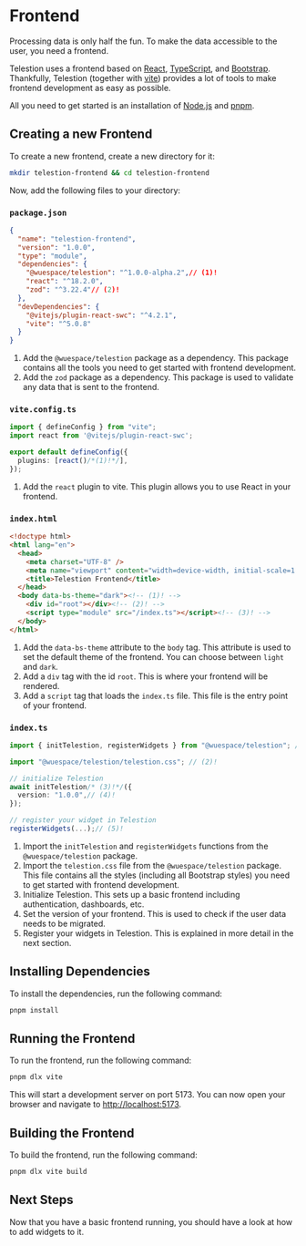 # Frontend

Processing data is only half the fun. To make the data accessible to the user, you need a frontend.

Telestion uses a frontend based on [React](https://reactjs.org/), [TypeScript](https://www.typescriptlang.org/), and [Bootstrap](https://getbootstrap.com/). 
Thankfully, Telestion (together with [vite](https://vitejs.dev/)) provides a lot of tools to make frontend development as easy as possible.

All you need to get started is an installation of [Node.js](https://nodejs.org/en/) and [pnpm](https://pnpm.io/).

## Creating a new Frontend

To create a new frontend, create a new directory for it:

```bash
mkdir telestion-frontend && cd telestion-frontend
```

Now, add the following files to your directory:

### `package.json`

```json
{
  "name": "telestion-frontend",
  "version": "1.0.0",
  "type": "module",
  "dependencies": {
    "@wuespace/telestion": "^1.0.0-alpha.2",// (1)!
    "react": "^18.2.0",
    "zod": "^3.22.4"// (2)!
  },
  "devDependencies": {
    "@vitejs/plugin-react-swc": "^4.2.1",
    "vite": "^5.0.8"
  }
}
```

1. Add the `@wuespace/telestion` package as a dependency. This package contains all the tools you need to get started with frontend development.
2. Add the `zod` package as a dependency. This package is used to validate any data that is sent to the frontend.

### `vite.config.ts`

```typescript
import { defineConfig } from "vite";
import react from '@vitejs/plugin-react-swc';

export default defineConfig({
  plugins: [react()/*(1)!*/],
});
```

1. Add the `react` plugin to vite. This plugin allows you to use React in your frontend.

### `index.html`

```html
<!doctype html>
<html lang="en">
  <head>
    <meta charset="UTF-8" />
    <meta name="viewport" content="width=device-width, initial-scale=1.0" />
    <title>Telestion Frontend</title>
  </head>
  <body data-bs-theme="dark"><!-- (1)! -->
    <div id="root"></div><!-- (2)! -->
    <script type="module" src="/index.ts"></script><!-- (3)! -->
  </body>
</html>
```

1. Add the `data-bs-theme` attribute to the `body` tag. This attribute is used to set the default theme of the frontend. You can choose between `light` and `dark`.
2. Add a `div` tag with the id `root`. This is where your frontend will be rendered.
3. Add a `script` tag that loads the `index.ts` file. This file is the entry point of your frontend.

### `index.ts`

```typescript
import { initTelestion, registerWidgets } from "@wuespace/telestion"; // (1)!

import "@wuespace/telestion/telestion.css"; // (2)!

// initialize Telestion
await initTelestion/* (3)!*/({
  version: "1.0.0",// (4)!
});

// register your widget in Telestion
registerWidgets(...);// (5)! 
```

1. Import the `initTelestion` and `registerWidgets` functions from the `@wuespace/telestion` package.
2. Import the `telestion.css` file from the `@wuespace/telestion` package. This file contains all the styles (including all Bootstrap styles) you need to get started with frontend development.
3. Initialize Telestion. This sets up a basic frontend including authentication, dashboards, etc.
4. Set the version of your frontend. This is used to check if the user data needs to be migrated.
5. Register your widgets in Telestion. This is explained in more detail in the next section.

## Installing Dependencies

To install the dependencies, run the following command:

```bash
pnpm install
```

## Running the Frontend

To run the frontend, run the following command:

```bash
pnpm dlx vite
```

This will start a development server on port 5173. You can now open your browser and navigate to 
[http://localhost:5173](http://localhost:5173).

## Building the Frontend

To build the frontend, run the following command:

```bash
pnpm dlx vite build
```

## Next Steps

Now that you have a basic frontend running, you should have a look at how to add widgets to it.
